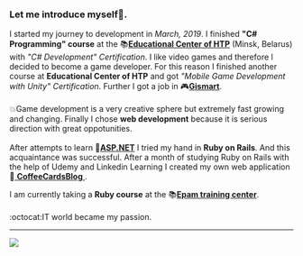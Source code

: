 <h3>Let me introduce myself💮.</h3>

I started my journey to development in *March, 2019*. I finished **"C# Programming" course** at the 📚[**Educational Center of HTP**](https://www.it-academy.by/about/it-academy/) (Minsk, Belarus) with <i>"C# Development" Certification</i>. 
I like video games and therefore I decided to become a game developer. For this reason I finished another course at **Educational Center of HTP** and got 
<i>"Mobile Game Development with Unity" Certification</i>. Further I got a job in 🎮[**Gismart**](https://gismart.com/). <br/><br/>
:collision:Game development is a very creative sphere but extremely 
fast growing and changing. Finally I chose **web development** because it is serious direction with great oppotunities. <br/><br/> 
After attempts to learn 📌[**ASP.NET**](https://github.com/miseinen/DinosaursShop) I tried my hand in **Ruby on Rails**. And this acquaintance was successful. 
After a month of studying Ruby on Rails with the help of Udemy and Linkedin Learning I created my own web application 📌[ **CoffeeCardsBlog** ](https://github.com/miseinen/CoffeeCardsBlog).

I am currently taking a **Ruby course** at the 📚[**Epam training center**](https://training.by/#!/About?lang=en).
<br/><br/>:octocat:IT world became my passion.
<hr />
<img src="https://www.codewars.com/users/Miseinen/badges/small" />
